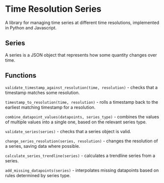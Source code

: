 # Time Resolution Series

A library for managing time series at different time resolutions, implemented in
Python and Javascript.

## Series

A series is a JSON object that represents how some quantity changes over time.

## Functions

`validate_timestamp_against_resolution(time, resolution)` - checks that a timestamp matches some resolution.

`timestamp_to_resolution(time, resolution)` - rolls a timestamp back to the earliest matching timestamp for a resolution.

`combine_datapoint_values(datapoints, series_type)` - combines the values of multiple values into a single one, based on the relevant series type.

`validate_series(series)` - checks that a series object is valid.

`change_series_resolution(series, resolution)` - changes the resolution of a series, saving data where possible.

`calculate_series_trendline(series)` - calculates a trendline series from a series.

`add_missing_datapoints(series)` - interpolates missing datapoints based on rules determined by series type.
